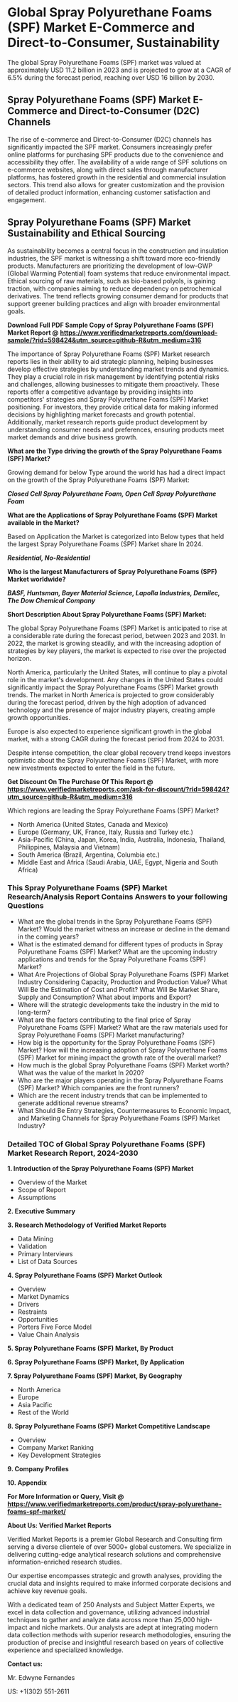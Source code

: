 <h1>Global Spray Polyurethane Foams (SPF) Market E-Commerce and Direct-to-Consumer, Sustainability</h1><p class=""><p>The global Spray Polyurethane Foams (SPF) market was valued at approximately USD 11.2 billion in 2023 and is projected to grow at a CAGR of 6.5% during the forecast period, reaching over USD 16 billion by 2030.</p><h2>Spray Polyurethane Foams (SPF) Market E-Commerce and Direct-to-Consumer (D2C) Channels</h2><p>The rise of e-commerce and Direct-to-Consumer (D2C) channels has significantly impacted the SPF market. Consumers increasingly prefer online platforms for purchasing SPF products due to the convenience and accessibility they offer. The availability of a wide range of SPF solutions on e-commerce websites, along with direct sales through manufacturer platforms, has fostered growth in the residential and commercial insulation sectors. This trend also allows for greater customization and the provision of detailed product information, enhancing customer satisfaction and engagement.</p><h2>Spray Polyurethane Foams (SPF) Market Sustainability and Ethical Sourcing</h2><p>As sustainability becomes a central focus in the construction and insulation industries, the SPF market is witnessing a shift toward more eco-friendly products. Manufacturers are prioritizing the development of low-GWP (Global Warming Potential) foam systems that reduce environmental impact. Ethical sourcing of raw materials, such as bio-based polyols, is gaining traction, with companies aiming to reduce dependency on petrochemical derivatives. The trend reflects growing consumer demand for products that support greener building practices and align with broader environmental goals.</p></p><p class=""><strong>Download Full PDF Sample Copy of Spray Polyurethane Foams (SPF) Market Report @ <a href="https://www.verifiedmarketreports.com/download-sample/?rid=598424&utm_source=github-R&utm_medium=316" target="_blank">https://www.verifiedmarketreports.com/download-sample/?rid=598424&utm_source=github-R&utm_medium=316</a></strong></p><p>The importance of&nbsp;Spray Polyurethane Foams (SPF) Market research reports lies in their ability to aid strategic planning, helping businesses develop effective strategies by understanding market trends and dynamics. They play a crucial role in risk management by identifying potential risks and challenges, allowing businesses to mitigate them proactively. These reports offer a competitive advantage by providing insights into competitors' strategies and Spray Polyurethane Foams (SPF) Market positioning. For investors, they provide critical data for making informed decisions by highlighting market forecasts and growth potential. Additionally, market research reports guide product development by understanding consumer needs and preferences, ensuring products meet market demands and drive business growth.</p><p><strong>What are the&nbsp;Type driving the growth of the Spray Polyurethane Foams (SPF) Market?</strong></p><p id="" class="">Growing demand for below Type around the world has had a direct impact on the growth of the Spray Polyurethane Foams (SPF) Market:</p><p class=""><em><strong>Closed Cell Spray Polyurethane Foam, Open Cell Spray Polyurethane Foam</strong></em></p><p class=""><strong>What are the&nbsp;Applications&nbsp;of Spray Polyurethane Foams (SPF) Market available in the Market?</strong></p><p id="" class="">Based on Application the Market is categorized into Below types that held the largest Spray Polyurethane Foams (SPF) Market share In 2024.</p><p class=""><em><strong>Residential, No-Residential</strong></em></p><p class=""><strong>Who is the largest Manufacturers of Spray Polyurethane Foams (SPF) Market worldwide?</strong></p><p><em><strong>BASF, Huntsman, Bayer Material Science, Lapolla Industries, Demilec, The Dow Chemical Company</strong></em></p><p id="" class=""><strong>Short Description About Spray Polyurethane Foams (SPF) Market:</strong></p><p>The global Spray Polyurethane Foams (SPF) Market is anticipated to rise at a considerable rate during the forecast period, between 2023 and 2031. In 2022, the market is growing steadily, and with the increasing adoption of strategies by key players, the market is expected to rise over the projected horizon.</p><p>North America, particularly the United States, will continue to play a pivotal role in the market's development. Any changes in the United States could significantly impact the Spray Polyurethane Foams (SPF) Market growth trends. The market in North America is projected to grow considerably during the forecast period, driven by the high adoption of advanced technology and the presence of major industry players, creating ample growth opportunities.</p><p>Europe is also expected to experience significant growth in the global market, with a strong CAGR during the forecast period from 2024 to 2031.</p><p>Despite intense competition, the clear global recovery trend keeps investors optimistic about the Spray Polyurethane Foams (SPF) Market, with more new investments expected to enter the field in the future.</p><p id="" class=""><strong>Get Discount On The Purchase Of This Report @ <a href="https://www.verifiedmarketreports.com/ask-for-discount/?rid=598424?utm_source=github-R&utm_medium=316" target="_blank">https://www.verifiedmarketreports.com/ask-for-discount/?rid=598424?utm_source=github-R&utm_medium=316</a></strong></p><p class="">Which regions are leading the Spray Polyurethane Foams (SPF) Market?</p><ul><li>North America (United States, Canada and Mexico)</li><li>Europe (Germany, UK, France, Italy, Russia and Turkey etc.)</li><li>Asia-Pacific (China, Japan, Korea, India, Australia, Indonesia, Thailand, Philippines, Malaysia and Vietnam)</li><li>South America (Brazil, Argentina, Columbia etc.)</li><li>Middle East and Africa (Saudi Arabia, UAE, Egypt, Nigeria and South Africa)</li></ul><h3 id="" class="">This Spray Polyurethane Foams (SPF) Market Research/Analysis Report Contains Answers to your following Questions</h3><ul><li>What are the global trends in the Spray Polyurethane Foams (SPF) Market? Would the market witness an increase or decline in the demand in the coming years?</li><li>What is the estimated demand for different types of products in Spray Polyurethane Foams (SPF) Market? What are the upcoming industry applications and trends for the Spray Polyurethane Foams (SPF) Market?</li><li>What Are Projections of Global Spray Polyurethane Foams (SPF) Market Industry Considering Capacity, Production and Production Value? What Will Be the Estimation of Cost and Profit? What Will Be Market Share, Supply and Consumption? What about imports and Export?</li><li>Where will the strategic developments take the industry in the mid to long-term?</li><li>What are the factors contributing to the final price of Spray Polyurethane Foams (SPF) Market? What are the raw materials used for Spray Polyurethane Foams (SPF) Market manufacturing?</li><li>How big is the opportunity for the Spray Polyurethane Foams (SPF) Market? How will the increasing adoption of Spray Polyurethane Foams (SPF) Market for mining impact the growth rate of the overall market?</li><li>How much is the global Spray Polyurethane Foams (SPF) Market worth? What was the value of the market In 2020?</li><li>Who are the major players operating in the Spray Polyurethane Foams (SPF) Market? Which companies are the front runners?</li><li>Which are the recent industry trends that can be implemented to generate additional revenue streams?</li><li>What Should Be Entry Strategies, Countermeasures to Economic Impact, and Marketing Channels for Spray Polyurethane Foams (SPF) Market Industry?</li></ul><h3 id="" class="">Detailed TOC of Global Spray Polyurethane Foams (SPF) Market Research Report, 2024-2030</h3><p id="" class=""><strong>1. Introduction of the Spray Polyurethane Foams (SPF) Market</strong></p><ul><li>Overview of the Market</li><li>Scope of Report</li><li>Assumptions</li></ul><p id="" class=""><strong>2. Executive Summary</strong></p><p id="" class=""><strong>3. Research Methodology of Verified Market Reports</strong></p><ul><li>Data Mining</li><li>Validation</li><li>Primary Interviews</li><li>List of Data Sources</li></ul><p id="" class=""><strong>4. Spray Polyurethane Foams (SPF) Market Outlook</strong></p><ul><li>Overview</li><li>Market Dynamics</li><li>Drivers</li><li>Restraints</li><li>Opportunities</li><li>Porters Five Force Model</li><li>Value Chain Analysis</li></ul><p id="" class=""><strong>5. Spray Polyurethane Foams (SPF) Market, By Product</strong></p><p id="" class=""><strong>6. Spray Polyurethane Foams (SPF) Market, By Application</strong></p><p id="" class=""><strong>7. Spray Polyurethane Foams (SPF) Market, By Geography</strong></p><ul><li>North America</li><li>Europe</li><li>Asia Pacific</li><li>Rest of the World</li></ul><p id="" class=""><strong>8. Spray Polyurethane Foams (SPF) Market Competitive Landscape</strong></p><ul><li>Overview</li><li>Company Market Ranking</li><li>Key Development Strategies</li></ul><p id="" class=""><strong>9. Company Profiles</strong></p><p id="" class=""><strong>10. Appendix</strong></p><p id="" class=""><strong>For More Information or Query, Visit @ <a href="https://www.verifiedmarketreports.com/product/spray-polyurethane-foams-spf-market/" target="_blank">https://www.verifiedmarketreports.com/product/spray-polyurethane-foams-spf-market/</a></strong></p><p id="" class=""><strong>About Us: Verified Market Reports</strong></p><p id="" class="">Verified Market Reports is a premier Global Research and Consulting firm serving a diverse clientele of over 5000+ global customers. We specialize in delivering cutting-edge analytical research solutions and comprehensive information-enriched research studies.</p><p id="" class="">Our expertise encompasses strategic and growth analyses, providing the crucial data and insights required to make informed corporate decisions and achieve key revenue goals.</p><p id="" class="">With a dedicated team of 250 Analysts and Subject Matter Experts, we excel in data collection and governance, utilizing advanced industrial techniques to gather and analyze data across more than 25,000 high-impact and niche markets. Our analysts are adept at integrating modern data collection methods with superior research methodologies, ensuring the production of precise and insightful research based on years of collective experience and specialized knowledge.</p><p id="" class=""><strong>Contact us:</strong></p><p id="" class="">Mr. Edwyne Fernandes</p><p id="" class="">US: +1(302) 551-2611</p>